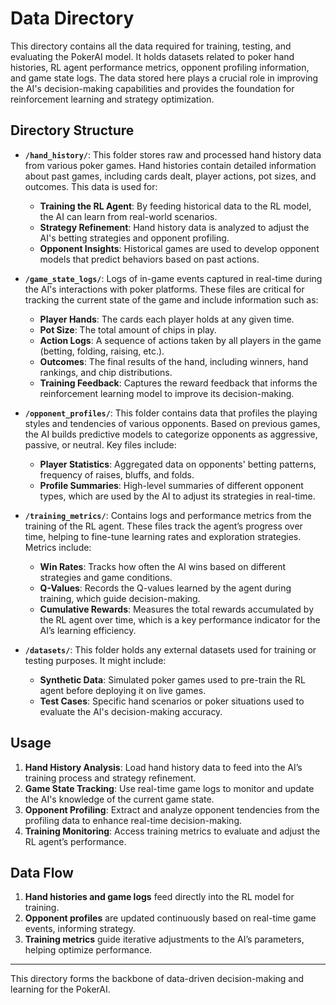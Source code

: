 # Data Directory

This directory contains all the data required for training, testing, and evaluating the PokerAI model. It holds datasets related to poker hand histories, RL agent performance metrics, opponent profiling information, and game state logs. The data stored here plays a crucial role in improving the AI's decision-making capabilities and provides the foundation for reinforcement learning and strategy optimization.

## Directory Structure

- **`/hand_history/`**: This folder stores raw and processed hand history data from various poker games. Hand histories contain detailed information about past games, including cards dealt, player actions, pot sizes, and outcomes. This data is used for:
  - **Training the RL Agent**: By feeding historical data to the RL model, the AI can learn from real-world scenarios.
  - **Strategy Refinement**: Hand history data is analyzed to adjust the AI's betting strategies and opponent profiling.
  - **Opponent Insights**: Historical games are used to develop opponent models that predict behaviors based on past actions.

- **`/game_state_logs/`**: Logs of in-game events captured in real-time during the AI's interactions with poker platforms. These files are critical for tracking the current state of the game and include information such as:
  - **Player Hands**: The cards each player holds at any given time.
  - **Pot Size**: The total amount of chips in play.
  - **Action Logs**: A sequence of actions taken by all players in the game (betting, folding, raising, etc.).
  - **Outcomes**: The final results of the hand, including winners, hand rankings, and chip distributions.
  - **Training Feedback**: Captures the reward feedback that informs the reinforcement learning model to improve its decision-making.

- **`/opponent_profiles/`**: This folder contains data that profiles the playing styles and tendencies of various opponents. Based on previous games, the AI builds predictive models to categorize opponents as aggressive, passive, or neutral. Key files include:
  - **Player Statistics**: Aggregated data on opponents' betting patterns, frequency of raises, bluffs, and folds.
  - **Profile Summaries**: High-level summaries of different opponent types, which are used by the AI to adjust its strategies in real-time.

- **`/training_metrics/`**: Contains logs and performance metrics from the training of the RL agent. These files track the agent’s progress over time, helping to fine-tune learning rates and exploration strategies. Metrics include:
  - **Win Rates**: Tracks how often the AI wins based on different strategies and game conditions.
  - **Q-Values**: Records the Q-values learned by the agent during training, which guide decision-making.
  - **Cumulative Rewards**: Measures the total rewards accumulated by the RL agent over time, which is a key performance indicator for the AI’s learning efficiency.

- **`/datasets/`**: This folder holds any external datasets used for training or testing purposes. It might include:
  - **Synthetic Data**: Simulated poker games used to pre-train the RL agent before deploying it on live games.
  - **Test Cases**: Specific hand scenarios or poker situations used to evaluate the AI's decision-making accuracy.

## Usage

1. **Hand History Analysis**: Load hand history data to feed into the AI’s training process and strategy refinement.
2. **Game State Tracking**: Use real-time game logs to monitor and update the AI's knowledge of the current game state.
3. **Opponent Profiling**: Extract and analyze opponent tendencies from the profiling data to enhance real-time decision-making.
4. **Training Monitoring**: Access training metrics to evaluate and adjust the RL agent’s performance.

## Data Flow

1. **Hand histories and game logs** feed directly into the RL model for training.
2. **Opponent profiles** are updated continuously based on real-time game events, informing strategy.
3. **Training metrics** guide iterative adjustments to the AI’s parameters, helping optimize performance.

---

This directory forms the backbone of data-driven decision-making and learning for the PokerAI.
